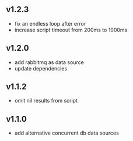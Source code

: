 ## v1.2.3
* fix an endless loop after error
* increase script timeout from 200ms to 1000ms
## v1.2.0
* add rabbitmq as data source
* update dependencies
## v1.1.2
* omit nil results from script
## v1.1.0
* add alternative concurrent db data sources
